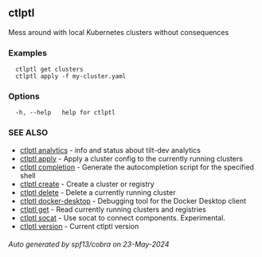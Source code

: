 ## ctlptl

Mess around with local Kubernetes clusters without consequences

### Examples

```
  ctlptl get clusters
  ctlptl apply -f my-cluster.yaml
```

### Options

```
  -h, --help   help for ctlptl
```

### SEE ALSO

* [ctlptl analytics](ctlptl_analytics.md)	 - info and status about tilt-dev analytics
* [ctlptl apply](ctlptl_apply.md)	 - Apply a cluster config to the currently running clusters
* [ctlptl completion](ctlptl_completion.md)	 - Generate the autocompletion script for the specified shell
* [ctlptl create](ctlptl_create.md)	 - Create a cluster or registry
* [ctlptl delete](ctlptl_delete.md)	 - Delete a currently running cluster
* [ctlptl docker-desktop](ctlptl_docker-desktop.md)	 - Debugging tool for the Docker Desktop client
* [ctlptl get](ctlptl_get.md)	 - Read currently running clusters and registries
* [ctlptl socat](ctlptl_socat.md)	 - Use socat to connect components. Experimental.
* [ctlptl version](ctlptl_version.md)	 - Current ctlptl version

###### Auto generated by spf13/cobra on 23-May-2024

